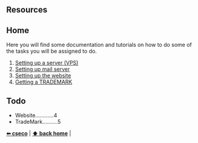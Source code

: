 ## Resources

## Home
Here you will find some documentation and tutorials on how to do some of the tasks you will be assigned to do.

1. [Setting up a server (VPS)](https://github.com/cseco/cseco/tree/dev/resources/SERVER.md)
2. [Setting up mail server](https://github.com/cseco/cseco/tree/dev/resources/MAILSERVER.md)
3. [Setting up the website](https://github.com/cseco/cseco/tree/dev/resources/WEBSITE.md)
4. [Getting a TRADEMARK](https://github.com/cseco/cseco/tree/dev/resources/TRADEMARK.md)


## Todo
 - Website............4
 - TradeMark..........5

**[⬅ cseco](#http://github.com/cseco/cseco/tree/dev)** | **[⬆ back home](#home)** |
